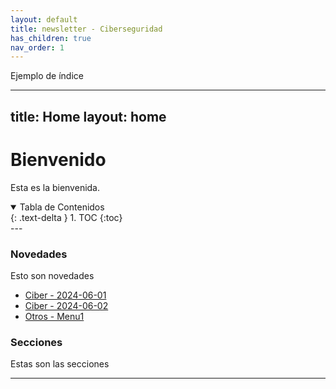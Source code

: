 ```yaml
---
layout: default
title: newsletter - Ciberseguridad
has_children: true
nav_order: 1
---
```


Ejemplo de índice




---
title: Home
layout: home
---

# Bienvenido

Esta es la bienvenida.

<details open markdown="block">
  <summary>Tabla de Contenidos</summary>
  {: .text-delta }
1. TOC
{:toc}
</details>
---

### Novedades

Esto son novedades

- [Ciber - 2024-06-01](Otros/2024-06-01)
- [Ciber - 2024-06-02](Otros/2024-06-02)
- [Otros - Menu1](ciber/Menu)



### Secciones

Estas son las secciones

---

